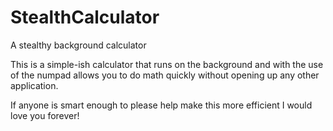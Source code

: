 # StealthCalculator
A stealthy background calculator

This is a simple-ish calculator that runs on the background and with the use of the numpad allows you to do math quickly without opening up any other application. 

If anyone is smart enough to please help make this more efficient I would love you forever!

